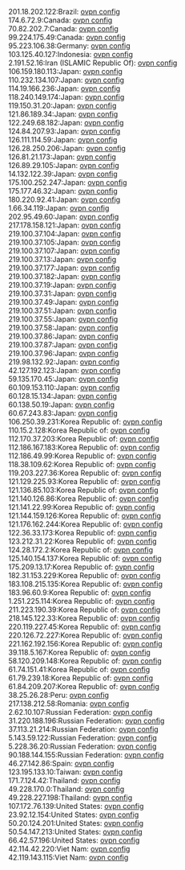201.18.202.122:Brazil: [ovpn config](vpn/201_18_202_122.ovpn)  
174.6.72.9:Canada: [ovpn config](vpn/174_6_72_9.ovpn)  
70.82.202.7:Canada: [ovpn config](vpn/70_82_202_7.ovpn)  
99.224.175.49:Canada: [ovpn config](vpn/99_224_175_49.ovpn)  
95.223.106.38:Germany: [ovpn config](vpn/95_223_106_38.ovpn)  
103.125.40.127:Indonesia: [ovpn config](vpn/103_125_40_127.ovpn)  
2.191.52.16:Iran (ISLAMIC Republic Of): [ovpn config](vpn/2_191_52_16.ovpn)  
106.159.180.113:Japan: [ovpn config](vpn/106_159_180_113.ovpn)  
110.232.134.107:Japan: [ovpn config](vpn/110_232_134_107.ovpn)  
114.19.166.236:Japan: [ovpn config](vpn/114_19_166_236.ovpn)  
118.240.149.174:Japan: [ovpn config](vpn/118_240_149_174.ovpn)  
119.150.31.20:Japan: [ovpn config](vpn/119_150_31_20.ovpn)  
121.86.189.34:Japan: [ovpn config](vpn/121_86_189_34.ovpn)  
122.249.68.182:Japan: [ovpn config](vpn/122_249_68_182.ovpn)  
124.84.207.93:Japan: [ovpn config](vpn/124_84_207_93.ovpn)  
126.111.114.59:Japan: [ovpn config](vpn/126_111_114_59.ovpn)  
126.28.250.206:Japan: [ovpn config](vpn/126_28_250_206.ovpn)  
126.81.21.173:Japan: [ovpn config](vpn/126_81_21_173.ovpn)  
126.89.29.105:Japan: [ovpn config](vpn/126_89_29_105.ovpn)  
14.132.122.39:Japan: [ovpn config](vpn/14_132_122_39.ovpn)  
175.100.252.247:Japan: [ovpn config](vpn/175_100_252_247.ovpn)  
175.177.46.32:Japan: [ovpn config](vpn/175_177_46_32.ovpn)  
180.220.92.41:Japan: [ovpn config](vpn/180_220_92_41.ovpn)  
1.66.34.119:Japan: [ovpn config](vpn/1_66_34_119.ovpn)  
202.95.49.60:Japan: [ovpn config](vpn/202_95_49_60.ovpn)  
217.178.158.121:Japan: [ovpn config](vpn/217_178_158_121.ovpn)  
219.100.37.104:Japan: [ovpn config](vpn/219_100_37_104.ovpn)  
219.100.37.105:Japan: [ovpn config](vpn/219_100_37_105.ovpn)  
219.100.37.107:Japan: [ovpn config](vpn/219_100_37_107.ovpn)  
219.100.37.13:Japan: [ovpn config](vpn/219_100_37_13.ovpn)  
219.100.37.177:Japan: [ovpn config](vpn/219_100_37_177.ovpn)  
219.100.37.182:Japan: [ovpn config](vpn/219_100_37_182.ovpn)  
219.100.37.19:Japan: [ovpn config](vpn/219_100_37_19.ovpn)  
219.100.37.31:Japan: [ovpn config](vpn/219_100_37_31.ovpn)  
219.100.37.49:Japan: [ovpn config](vpn/219_100_37_49.ovpn)  
219.100.37.51:Japan: [ovpn config](vpn/219_100_37_51.ovpn)  
219.100.37.55:Japan: [ovpn config](vpn/219_100_37_55.ovpn)  
219.100.37.58:Japan: [ovpn config](vpn/219_100_37_58.ovpn)  
219.100.37.86:Japan: [ovpn config](vpn/219_100_37_86.ovpn)  
219.100.37.87:Japan: [ovpn config](vpn/219_100_37_87.ovpn)  
219.100.37.96:Japan: [ovpn config](vpn/219_100_37_96.ovpn)  
219.98.132.92:Japan: [ovpn config](vpn/219_98_132_92.ovpn)  
42.127.192.123:Japan: [ovpn config](vpn/42_127_192_123.ovpn)  
59.135.170.45:Japan: [ovpn config](vpn/59_135_170_45.ovpn)  
60.109.153.110:Japan: [ovpn config](vpn/60_109_153_110.ovpn)  
60.128.15.134:Japan: [ovpn config](vpn/60_128_15_134.ovpn)  
60.138.50.19:Japan: [ovpn config](vpn/60_138_50_19.ovpn)  
60.67.243.83:Japan: [ovpn config](vpn/60_67_243_83.ovpn)  
106.250.39.231:Korea Republic of: [ovpn config](vpn/106_250_39_231.ovpn)  
110.15.2.128:Korea Republic of: [ovpn config](vpn/110_15_2_128.ovpn)  
112.170.37.203:Korea Republic of: [ovpn config](vpn/112_170_37_203.ovpn)  
112.186.167.183:Korea Republic of: [ovpn config](vpn/112_186_167_183.ovpn)  
112.186.49.99:Korea Republic of: [ovpn config](vpn/112_186_49_99.ovpn)  
118.38.109.62:Korea Republic of: [ovpn config](vpn/118_38_109_62.ovpn)  
119.203.227.36:Korea Republic of: [ovpn config](vpn/119_203_227_36.ovpn)  
121.129.225.93:Korea Republic of: [ovpn config](vpn/121_129_225_93.ovpn)  
121.136.85.103:Korea Republic of: [ovpn config](vpn/121_136_85_103.ovpn)  
121.140.126.86:Korea Republic of: [ovpn config](vpn/121_140_126_86.ovpn)  
121.141.22.99:Korea Republic of: [ovpn config](vpn/121_141_22_99.ovpn)  
121.144.159.126:Korea Republic of: [ovpn config](vpn/121_144_159_126.ovpn)  
121.176.162.244:Korea Republic of: [ovpn config](vpn/121_176_162_244.ovpn)  
122.36.33.173:Korea Republic of: [ovpn config](vpn/122_36_33_173.ovpn)  
123.212.31.22:Korea Republic of: [ovpn config](vpn/123_212_31_22.ovpn)  
124.28.172.2:Korea Republic of: [ovpn config](vpn/124_28_172_2.ovpn)  
125.140.154.137:Korea Republic of: [ovpn config](vpn/125_140_154_137.ovpn)  
175.209.13.17:Korea Republic of: [ovpn config](vpn/175_209_13_17.ovpn)  
182.31.153.229:Korea Republic of: [ovpn config](vpn/182_31_153_229.ovpn)  
183.108.215.135:Korea Republic of: [ovpn config](vpn/183_108_215_135.ovpn)  
183.96.60.9:Korea Republic of: [ovpn config](vpn/183_96_60_9.ovpn)  
1.251.225.114:Korea Republic of: [ovpn config](vpn/1_251_225_114.ovpn)  
211.223.190.39:Korea Republic of: [ovpn config](vpn/211_223_190_39.ovpn)  
218.145.122.33:Korea Republic of: [ovpn config](vpn/218_145_122_33.ovpn)  
220.119.227.45:Korea Republic of: [ovpn config](vpn/220_119_227_45.ovpn)  
220.126.72.227:Korea Republic of: [ovpn config](vpn/220_126_72_227.ovpn)  
221.162.192.156:Korea Republic of: [ovpn config](vpn/221_162_192_156.ovpn)  
39.118.5.167:Korea Republic of: [ovpn config](vpn/39_118_5_167.ovpn)  
58.120.209.148:Korea Republic of: [ovpn config](vpn/58_120_209_148.ovpn)  
61.74.151.41:Korea Republic of: [ovpn config](vpn/61_74_151_41.ovpn)  
61.79.239.18:Korea Republic of: [ovpn config](vpn/61_79_239_18.ovpn)  
61.84.209.207:Korea Republic of: [ovpn config](vpn/61_84_209_207.ovpn)  
38.25.26.28:Peru: [ovpn config](vpn/38_25_26_28.ovpn)  
217.138.212.58:Romania: [ovpn config](vpn/217_138_212_58.ovpn)  
2.62.10.107:Russian Federation: [ovpn config](vpn/2_62_10_107.ovpn)  
31.220.188.196:Russian Federation: [ovpn config](vpn/31_220_188_196.ovpn)  
37.113.21.214:Russian Federation: [ovpn config](vpn/37_113_21_214.ovpn)  
5.143.59.122:Russian Federation: [ovpn config](vpn/5_143_59_122.ovpn)  
5.228.36.20:Russian Federation: [ovpn config](vpn/5_228_36_20.ovpn)  
90.188.144.155:Russian Federation: [ovpn config](vpn/90_188_144_155.ovpn)  
46.27.142.86:Spain: [ovpn config](vpn/46_27_142_86.ovpn)  
123.195.133.10:Taiwan: [ovpn config](vpn/123_195_133_10.ovpn)  
171.7.124.42:Thailand: [ovpn config](vpn/171_7_124_42.ovpn)  
49.228.170.0:Thailand: [ovpn config](vpn/49_228_170_0.ovpn)  
49.228.227.198:Thailand: [ovpn config](vpn/49_228_227_198.ovpn)  
107.172.76.139:United States: [ovpn config](vpn/107_172_76_139.ovpn)  
23.92.12.154:United States: [ovpn config](vpn/23_92_12_154.ovpn)  
50.20.124.201:United States: [ovpn config](vpn/50_20_124_201.ovpn)  
50.54.147.213:United States: [ovpn config](vpn/50_54_147_213.ovpn)  
66.42.57.196:United States: [ovpn config](vpn/66_42_57_196.ovpn)  
42.114.42.220:Viet Nam: [ovpn config](vpn/42_114_42_220.ovpn)  
42.119.143.115:Viet Nam: [ovpn config](vpn/42_119_143_115.ovpn)  
